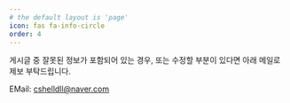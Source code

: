 ```yaml
---
# the default layout is 'page'
icon: fas fa-info-circle
order: 4
---
```


게시글 중 잘못된 정보가 포함되어 있는 경우, 또는 수정할 부분이 있다면 아래 메일로 제보 부탁드립니다.

EMail: cshelldll@naver.com